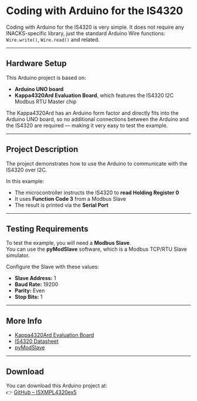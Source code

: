 # Coding with Arduino for the IS4320

Coding with Arduino for the IS4320 is very simple. It does not require any INACKS-specific library, just the standard Arduino Wire functions:  
`Wire.write()`, `Wire.read()` and related.  

---

## Hardware Setup

This Arduino project is based on:  

- **Arduino UNO board**  
- **Kappa4320Ard Evaluation Board**, which features the IS4320 I2C Modbus RTU Master chip  

The Kappa4320Ard has an Arduino form factor and directly fits into the Arduino UNO board, so no additional connections between the Arduino and the IS4320 are required — making it very easy to test the example.  

---

## Project Description

The project demonstrates how to use the Arduino to communicate with the IS4320 over I2C.  

In this example:  

- The microcontroller instructs the IS4320 to **read Holding Register 0**  
- It uses **Function Code 3** from a Modbus Slave  
- The result is printed via the **Serial Port**  

---

## Testing Requirements

To test the example, you will need a **Modbus Slave**.  
You can use the **pyModSlave** software, which is a Modbus TCP/RTU Slave simulator.  

Configure the Slave with these values:  

- **Slave Address:** 1  
- **Baud Rate:** 19200  
- **Parity:** Even  
- **Stop Bits:** 1  

---

## More Info

- [Kappa4320Ard Evaluation Board](https://www.inacks.com/kappa4320ard)  
- [IS4320 Datasheet](https://www.inacks.com/is4320)  
- [pyModSlave](https://www.sourceforge.net/projects/pymodslave)  

---

## Download

You can download this Arduino project at:  
👉 [GitHub – ISXMPL4320ex5](https://github.com/inacks/ISXMPL4320ex5)  

